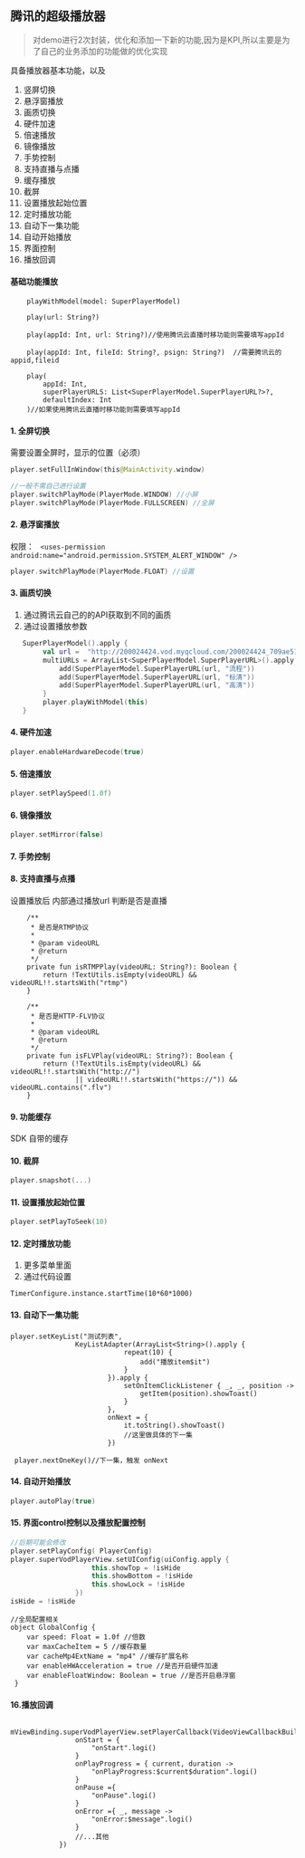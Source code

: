 ## 腾讯的超级播放器
> 对demo进行2次封装，优化和添加一下新的功能,因为是KPI,所以主要是为了自己的业务添加的功能做的优化实现

具备播放器基本功能，以及
1. 竖屏切换
2. 悬浮窗播放
3. 画质切换
4. 硬件加速
5. 倍速播放
6. 镜像播放
7. 手势控制
8. 支持直播与点播
9. 缓存播放
10. 截屏
11. 设置播放起始位置
12. 定时播放功能
13. 自动下一集功能
14. 自动开始播放
15. 界面控制
16. 播放回调

#### 基础功能播放
```
    playWithModel(model: SuperPlayerModel)

    play(url: String?)

    play(appId: Int, url: String?)//使用腾讯云直播时移功能则需要填写appId

    play(appId: Int, fileId: String?, psign: String?)  //需要腾讯云的appid,fileid

    play(
        appId: Int,
        superPlayerURLS: List<SuperPlayerModel.SuperPlayerURL?>?,
        defaultIndex: Int
    )//如果使用腾讯云直播时移功能则需要填写appId

```

#### 1. 全屏切换
需要设置全屏时，显示的位置（必须）
```kotlin
player.setFullInWindow(this@MainActivity.window)
```

```kotlin
//一般不需自己进行设置
player.switchPlayMode(PlayerMode.WINDOW) //小屏
player.switchPlayMode(PlayerMode.FULLSCREEN) //全屏
```
#### 2. 悬浮窗播放
权限：  ` <uses-permission android:name="android.permission.SYSTEM_ALERT_WINDOW" />`
```kotlin
player.switchPlayMode(PlayerMode.FLOAT) //设置
```

#### 3. 画质切换
1. 通过腾讯云自己的的API获取到不同的画质
2. 通过设置播放参数
```kotlin
   SuperPlayerModel().apply {
        val url =  "http://200024424.vod.myqcloud.com/200024424_709ae516bdf811e6ad39991f76a4df69.f20.mp4"
        multiURLs = ArrayList<SuperPlayerModel.SuperPlayerURL>().apply {
            add(SuperPlayerModel.SuperPlayerURL(url, "流程"))
            add(SuperPlayerModel.SuperPlayerURL(url, "标清"))
            add(SuperPlayerModel.SuperPlayerURL(url, "高清"))
        }
        player.playWithModel(this)
   }
```

#### 4. 硬件加速
```kotlin
player.enableHardwareDecode(true)
```

#### 5. 倍速播放
```kotlin
player.setPlaySpeed(1.0f)
```
#### 6. 镜像播放
```kotlin
player.setMirror(false)
```
#### 7. 手势控制

#### 8. 支持直播与点播
设置播放后
内部通过播放url 判断是否是直播
```
    /**
     * 是否是RTMP协议
     *
     * @param videoURL
     * @return
     */
    private fun isRTMPPlay(videoURL: String?): Boolean {
        return !TextUtils.isEmpty(videoURL) && videoURL!!.startsWith("rtmp")
    }

    /**
     * 是否是HTTP-FLV协议
     *
     * @param videoURL
     * @return
     */
    private fun isFLVPlay(videoURL: String?): Boolean {
        return (!TextUtils.isEmpty(videoURL) && videoURL!!.startsWith("http://")
                || videoURL!!.startsWith("https://")) && videoURL.contains(".flv")
    }

```

#### 9. 功能缓存
SDK 自带的缓存

#### 10. 截屏
```kotlin
player.snapshot(...)
```

#### 11. 设置播放起始位置
```kotlin
player.setPlayToSeek(10)
```

#### 12. 定时播放功能
1. 更多菜单里面
2. 通过代码设置
```
TimerConfigure.instance.startTime(10*60*1000)
```

#### 13. 自动下一集功能
```
player.setKeyList("测试列表",
                KeyListAdapter(ArrayList<String>().apply {
                            repeat(10) {
                                add("播放item$it")
                            }
                        }).apply {
                            setOnItemClickListener { _, _, position ->
                                getItem(position).showToast()
                            }
                        },
                        onNext = {
                            it.toString().showToast()
                            //这里做具体的下一集
                        })

 player.nextOneKey()//下一集，触发 onNext
```

#### 14. 自动开始播放
```kotlin
player.autoPlay(true)
```

#### 15. 界面control控制以及播放配置控制
```kotlin
//后期可能会修改
player.setPlayConfig( PlayerConfig)
player.superVodPlayerView.setUIConfig(uiConfig.apply {
                    this.showTop = !isHide
                    this.showBottom = !isHide
                    this.showLock = !isHide
                })
isHide = !isHide
```
```
//全局配置相关
object GlobalConfig {
    var speed: Float = 1.0f //倍数
    var maxCacheItem = 5 //缓存数量
    var cacheMp4ExtName = "mp4" //缓存扩展名称
    var enableHWAcceleration = true //是否开启硬件加速
    var enableFloatWindow: Boolean = true //是否开启悬浮窗
 }
```

#### 16.播放回调
```
   mViewBinding.superVodPlayerView.setPlayerCallback(VideoViewCallbackBuilder.build{
                onStart = {
                    "onStart".logi()
                }
                onPlayProgress = { current, duration ->
                    "onPlayProgress:$current$duration".logi()
                }
                onPause ={
                    "onPause".logi()
                }
                onError ={ _, message ->
                    "onError:$message".logi()
                }
                //...其他
            })
```